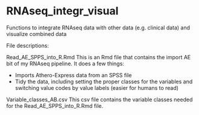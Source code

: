 # RNAseq_integr_visual
Functions to integrate RNAseq data with other data (e.g. clinical data) and visualize combined data

File descriptions:

Read_AE_SPPS_into_R.Rmd
This is an Rmd file that contains the import AE bit of my RNAseq pipeline. It does a few things:
- Imports Athero-Express data from an SPSS file
- Tidy the data, including setting the proper classes for the variables and switching value codes by value labels (easier for humans to read)

Variable_classes_AB.csv
This csv file contains the variable classes needed for the Read_AE_SPPS_into_R.Rmd file.
